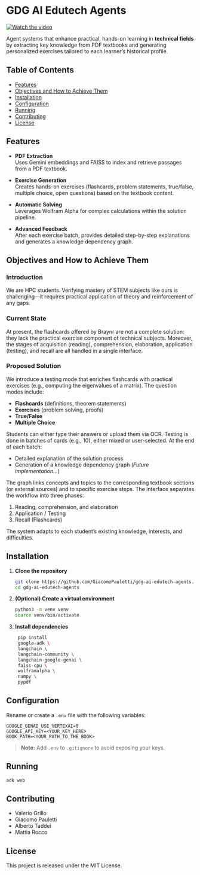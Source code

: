 # GDG AI Edutech Agents

[![Watch the video](https://img.youtube.com/vi/9GySLojH2JM/maxresdefault.jpg)](https://www.youtube.com/watch?v=9GySLojH2JM)

Agent systems that enhance practical, hands-on learning in **technical fields** by extracting key knowledge from PDF textbooks and generating personalized exercises tailored to each learner’s historical profile.

## Table of Contents

- [Features](#features)  
- [Objectives and How to Achieve Them](#objectives-and-how-to-achieve-them)
- [Installation](#installation)  
- [Configuration](#configuration)  
- [Running](#running)
- [Contributing](#contributing)  
- [License](#license)  


## Features

- **PDF Extraction**  
  Uses Gemini embeddings and FAISS to index and retrieve passages from a PDF textbook.

- **Exercise Generation**  
  Creates hands-on exercises (flashcards, problem statements, true/false, multiple choice, open questions) based on the textbook content. 

- **Automatic Solving**  
  Leverages Wolfram Alpha for complex calculations within the solution pipeline.

- **Advanced Feedback**  
  After each exercise batch, provides detailed step-by-step explanations and generates a knowledge dependency graph.


## Objectives and How to Achieve Them

### Introduction

We are HPC students. Verifying mastery of STEM subjects like ours is challenging—it requires practical application of theory and reinforcement of any gaps.

### Current State

At present, the flashcards offered by Braynr are not a complete solution: they lack the practical exercise component of technical subjects. Moreover, the stages of acquisition (reading), comprehension, elaboration, application (testing), and recall are all handled in a single interface.

### Proposed Solution

We introduce a testing mode that enriches flashcards with practical exercises (e.g., computing the eigenvalues of a matrix). The question modes include:
- **Flashcards** (definitions, theorem statements)  
- **Exercises** (problem solving, proofs)  
- **True/False**  
- **Multiple Choice**  

Students can either type their answers or upload them via OCR. Testing is done in batches of cards (e.g., 10), either mixed or user-selected. At the end of each batch:
- Detailed explanation of the solution process  
- Generation of a knowledge dependency graph (*Future implementation...*)  

The graph links concepts and topics to the corresponding textbook sections (or external sources) and to specific exercise steps. The interface separates the workflow into three phases:
1. Reading, comprehension, and elaboration  
2. Application / Testing  
3. Recall (Flashcards)  

The system adapts to each student’s existing knowledge, interests, and difficulties.


## Installation

1. **Clone the repository**  
   ```bash
   git clone https://github.com/GiacomoPauletti/gdg-ai-edutech-agents.git
   cd gdg-ai-edutech-agents
    ````

2. **(Optional) Create a virtual environment**

   ```bash
   python3 -m venv venv
   source venv/bin/activate
   ```

3. **Install dependencies**

   ```bash
    pip install 
    google-adk \
    langchain \
    langchain-community \
    langchain-google-genai \
    faiss-cpu \
    wolframalpha \
    numpy \
    pypdf
   ```


## Configuration

Rename or create a `.env` file with the following variables:

```dotenv
GOOGLE_GENAI_USE_VERTEXAI=0
GOOGLE_API_KEY=<YOUR_KEY_HERE>
BOOK_PATH=<YOUR_PATH_TO_THE_BOOK>
```

> **Note:** Add `.env` to `.gitignore` to avoid exposing your keys.


## Running

```bash
adk web
```


## Contributing

- Valerio Grillo
- Giacomo Pauletti
- Alberto Taddei
- Mattia Rocco



## License

This project is released under the MIT License.
